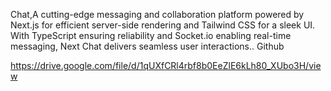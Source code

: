 Chat,A cutting-edge messaging and collaboration platform powered by Next.js for efficient server-side
rendering and Tailwind CSS for a sleek UI. With TypeScript ensuring reliability and Socket.io enabling real-time
messaging, Next Chat delivers seamless user interactions.. Github

https://drive.google.com/file/d/1qUXfCRl4rbf8b0EeZlE6kLh80_XUbo3H/view
